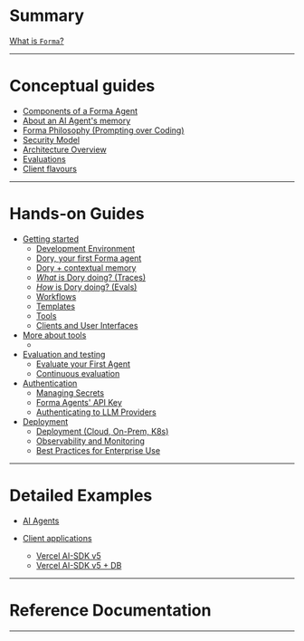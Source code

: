 # Summary

[What is `Forma`?](./documentation/intro.md)

---

# Conceptual guides

- [Components of a Forma Agent](./documentation/building-blocks.md)
- [About an AI Agent's memory](./documentation/memory.md)
- [Forma Philosophy (Prompting over Coding)]()
- [Security Model](./documentation/security.md)
- [Architecture Overview](./documentation/architecture.md)
- [Evaluations](./documentation/evals.md)
- [Client flavours]()

---

# Hands-on Guides

- [Getting started](./how-to/getting-started.md)
  - [Development Environment](./how-to/dev-environment.md)
  - [Dory, your first Forma agent](./how-to/dory.md)
  - [Dory + contextual memory](./how-to/contextual-memory.md)
  - [*What* is Dory doing? (Traces)](./how-to/dory-traces.md)
  - [*How* is Dory doing? (Evals)]()
  - [Workflows](./how-to/workflows.md)
  - [Templates](./how-to/templates.md)
  - [Tools](./how-to/tools-introduction.md)
  - [Clients and User Interfaces]()
- [More about tools]()
  - []()
- [Evaluation and testing](./how-to/evaluations.md)
  - [Evaluate your First Agent](./how-to/evaluate-first-agent.md)
  - [Continuous evaluation]()
- [Authentication]()
  - [Managing Secrets]()
  - [Forma Agents' API Key](./how-to/forma-agent-api-key.md)  
  - [Authenticating to LLM Providers]()
- [Deployment]()
  - [Deployment (Cloud, On-Prem, K8s)]()
  - [Observability and Monitoring](./how-to/observability.md)
  - [Best Practices for Enterprise Use]()

---

# Detailed Examples

- [AI Agents](./examples/agents/example-agents-intro.md)
  
- [Client applications](./examples/clients/clients-intro.md)
  - [Vercel AI-SDK v5](./examples/clients/vercel-aisdk-5.md)
  - [Vercel AI-SDK v5 + DB](./examples/clients/vercel-aisdk-5-persist.md)
---

# Reference Documentation


---
